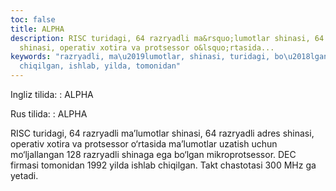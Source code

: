 ```yaml
---
toc: false
title: ALPHA
description: RISC turidagi, 64 razryadli ma&rsquo;lumotlar shinasi, 64 razryadli adres
  shinasi, operativ xotira va protsessor o&lsquo;rtasida...
keywords: "razryadli, ma\u2019lumotlar, shinasi, turidagi, bo\u2018lgan, chastotasi,
  chiqilgan, ishlab, yilda, tomonidan"
---
```


Ingliz tilida:
:   ALPHA

Rus tilida:
:   ALPHA

RISC turidagi, 64 razryadli ma’lumotlar shinasi, 64 razryadli adres shinasi, operativ xotira va protsessor o‘rtasida ma’lumotlar uzatish uchun mo‘ljallangan 128 razryadli shinaga ega bo‘lgan mikroprotsessor. DEC firmasi tomonidan 1992 yilda ishlab chiqilgan. Takt chastotasi 300 MHz ga yetadi.